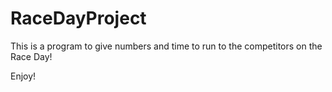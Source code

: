 ﻿# RaceDayProject
This is a program to give numbers and time to run to the competitors on the Race Day!

Enjoy!
